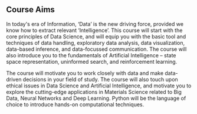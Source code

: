 ## Course Aims
In today's era of Information, ‘Data’ is the new driving force, provided we know how to extract
relevant ‘Intelligence’. This course will start with the core principles of Data Science, and will equip
you with the basic tool and techniques of data handling, exploratory data analysis, data
visualization, data-based inference, and data-focussed communication. The course will also
introduce you to the fundamentals of Artificial Intelligence – state space representation,
uninformed search, and reinforcement learning.

The course will motivate you to work closely with data and make data-driven decisions in your
field of study. The course will also touch upon ethical issues in Data Science and Artificial
Intelligence, and motivate you to explore the cutting-edge applications in Materials Science
related to Big Data, Neural Networks and Deep Learning. Python will be the language of choice
to introduce hands-on computational techniques.
